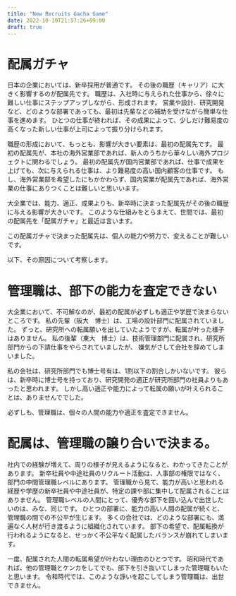 ```yaml
---
title: "New Recruits Gacha Game"
date: 2022-10-10T21:57:26+09:00
draft: true 
---
```


# 配属ガチャ

日本の企業においては、新卒採用が普通です。
その後の職歴（キャリア）に大きく影響するのが配属先です。
職歴は、入社時に与えられた仕事から、徐々に難しい仕事にステップアップしながら、形成されます。
営業や設計、研究開発など、どのような部署であっても、最初は先輩などの補助を受けながら簡単な仕事を進めます。
ひとつの仕事が終われば、その成果によって、少しだけ難易度の高くなった新しい仕事が上司によって振り分けられます。

職歴の形成において、もっとも、影響が大きい要素は、最初の配属先です。
最初の配属先が、本社の海外営業部であれば、新人のうちから華々しい海外プロジェクトに関わるでしょう。
最初の配属先が国内営業部であれば、仕事で成果を上げても、次に与えられる仕事は、より難易度の高い国内顧客の仕事です。
もし、海外営業部を希望したにもかかわらず、国内営業が配属先であれば、海外営業の仕事にありつくことは難しいと思いいます。

大企業では、能力、適正、成果よりも、新卒時に決まった配属先がその後の職歴に与える影響が大きいです。
このような仕組みをとらまえて、世間では、最初の配属先を「配属ガチャ」と最近は言います。

この配属ガチャで決まった配属先は、個人の能力や努力で、変えることが難しいです。

以下、その原因について考察します。


# 管理職は、部下の能力を査定できない

大企業において、不可解なのが、最初の配属が必ずしも適正や学歴で決まらないところです。
私の先輩（阪大　博士）は、工場の設計部門に配属されていました。
ずっと、研究所への転属願いを出していたようですが、転属が叶った様子はありません。
私の後輩（東大　博士）は、技術管理部門に配属され、研究所部門からの下請仕事をやらされていましたが、
嫌気がさして会社を辞めてしまいました。

私の会社は、研究所部門でも博士号有は、1割以下の割合しかいないです。
彼らは、新卒時に博士号を持っており、研究開発の適正が研究所部門の社員よりもあったと思われます。
しかし高い適正や能力によって転属の願いが叶えられることは、ありませんででした。

必ずしも、管理職は、個々の人間の能力や適正を査定できません。


# 配属は、管理職の譲り合いで決まる。

社内での経験が増えて、周りの様子が見えるようになると、わかってきたことがあります。
新卒社員や中途社員のリクルート活動は、人事部の権限ではなく、部門の中間管理職レベルにあります。
管理職から見て、能力が高いと思われる経歴や学歴の新卒社員や中途社員が、特定の課や部に集中して配属されることはありません。
管理職レベルの人間にとって、優秀な部下を囲い込んで出世したいのは、みな、同じです。
ひとつの部署に、能力の高い人間の配属が続くと、管理職の間での不公平が生じます。
多くの会社では、どのような部署にも、満遍なく人材が行き渡るように組織化されています。
部下の希望で、配属転換が行われるようになると、せっかく不公平なく配属したバランスが崩れてしまいます。

一度、配属された人間の転属希望が叶わない理由のひとつです。
昭和時代であれば、他の管理職とケンカをしてでも、部下を引き抜いてしまった管理職もいたと思います。
令和時代では、このような諍いを起こしてしまう管理職は、出世できません。




